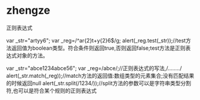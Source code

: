 # zhengze
正则表达式

 var _str="artyy6";
 var _reg=/^ar{2}t+y{2}6$/g;
 alert(_reg.test(_str));//test方法返回值为boolean类型。符合条件则返回true,否则返回false;test方法是正则表达式对象的方法。
 

 
 
 
  var _str="abce1234abce56";
   var _reg=/abce/;//正则表达式的写法,/......../
 alert(_str.match(_reg));//match方法的返回值:数组类型的元素集合;没有匹配结果的时候返回null
  alert(_str.split(/1234/));//split方法的参数可以是字符串类型分割符,也可以是符合某个规则的正则表达式
